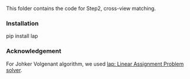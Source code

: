 This folder contains the code for Step2, cross-view matching.

### Installation
pip install lap

### Acknowledgement
For Johker Volgenant algorithm, we used
[lap: Linear Assignment Problem solver](https://github.com/gatagat/lap)\. 
